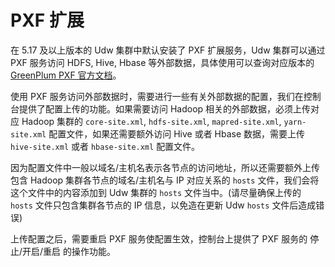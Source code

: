 # PXF 扩展

在 5.17 及以上版本的 Udw 集群中默认安装了 PXF 扩展服务，Udw 集群可以通过 PXF 服务访问 HDFS, Hive, Hbase 等外部数据，具体使用可以查询对应版本的 [GreenPlum PXF 官方文档](https://gpdb.docs.pivotal.io/5170/pxf/overview_pxf.html)。

使用 PXF 服务访问外部数据时，需要进行一些有关外部数据的配置，我们在控制台提供了配置上传的功能。如果需要访问 Hadoop 相关的外部数据，必须上传对应 Hadoop 集群的 `core-site.xml`, `hdfs-site.xml`, `mapred-site.xml`, `yarn-site.xml` 配置文件，如果还需要额外访问 Hive 或者 Hbase 数据，需要上传 `hive-site.xml` 或者 `hbase-site.xml` 配置文件。

因为配置文件中一般以域名/主机名表示各节点的访问地址，所以还需要额外上传包含 Hadoop 集群各节点的域名/主机名与 IP 对应关系的 `hosts` 文件，我们会将这个文件中的内容添加到 Udw 集群的 `hosts` 文件当中。(请尽量确保上传的 `hosts` 文件只包含集群各节点的 IP 信息，以免造在更新 Udw `hosts` 文件后造成错误)

上传配置之后，需要重启 PXF 服务使配置生效，控制台上提供了 PXF 服务的 停止/开启/重启 的操作功能。
